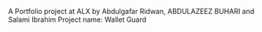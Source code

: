 A Portfolio project at ALX by Abdulgafar Ridwan, ABDULAZEEZ BUHARI and Salami Ibrahim
Project name: Wallet Guard
